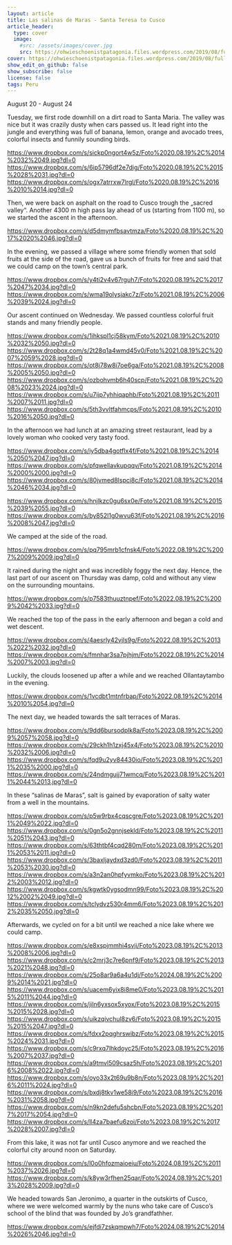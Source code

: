 ```yaml
---
layout: article
title: Las salinas de Maras - Santa Teresa to Cusco
article_header:
  type: cover
  image:
    #src: /assets/images/cover.jpg
    src: https://ohwieschoenistpatagonia.files.wordpress.com/2019/08/fullsizerender_ezy-watermark_24-08-2019_09-08-25pm.jpg
cover: https://ohwieschoenistpatagonia.files.wordpress.com/2019/08/fullsizerender_ezy-watermark_24-08-2019_09-08-25pm.jpg
show_edit_on_github: false
show_subscribe: false
license: false
tags: Peru 
---
```


August 20 - August 24

Tuesday, we first rode downhill on a dirt road to Santa Maria. The valley was nice but it was crazily dusty when cars passed us. It lead right into the jungle and everything was full of banana, lemon, orange and avocado trees, colorful insects and funnily sounding birds.

<!--more-->

https://www.dropbox.com/s/sickp0ngort4w5z/Foto%2020.08.19%2C%2014%2032%2049.jpg?dl=0
https://www.dropbox.com/s/6ip5796df2e7dig/Foto%2020.08.19%2C%2015%2028%2031.jpg?dl=0
https://www.dropbox.com/s/ogx7atrrxw7lrgl/Foto%2020.08.19%2C%2016%2010%2014.jpg?dl=0

Then, we were back on asphalt on the road to Cusco trough the „sacred valley“. Another 4300 m high pass lay ahead of us (starting from 1100 m), so we started the ascent in the afternoon.

https://www.dropbox.com/s/d5dmymfbsavtmza/Foto%2020.08.19%2C%2017%2020%2046.jpg?dl=0

In the evening, we passed a village where some friendly women that sold fruits at the side of the road, gave us a bunch of fruits for free and said that we could camp on the town’s central park.

https://www.dropbox.com/s/y4ti2v4v67rguh7/Foto%2020.08.19%2C%2017%2047%2034.jpg?dl=0
https://www.dropbox.com/s/wma19olysjakc7z/Foto%2021.08.19%2C%2006%2039%2024.jpg?dl=0

Our ascent continued on Wednesday. We passed countless colorful fruit stands and many friendly people.

https://www.dropbox.com/s/1ihkspl1cj58kym/Foto%2021.08.19%2C%2010%2032%2050.jpg?dl=0
https://www.dropbox.com/s/2t28q1a4wmd45v0/Foto%2021.08.19%2C%2007%2059%2028.jpg?dl=0
https://www.dropbox.com/s/ot8j78w8i7oe6ga/Foto%2021.08.19%2C%2008%2005%2050.jpg?dl=0
https://www.dropbox.com/s/ozbohvmb6h40scp/Foto%2021.08.19%2C%2008%2023%2024.jpg?dl=0
https://www.dropbox.com/s/u7ijp7yhhiqaphb/Foto%2021.08.19%2C%2011%2007%2011.jpg?dl=0
https://www.dropbox.com/s/5th3vvltfahmcps/Foto%2021.08.19%2C%2010%2016%2050.jpg?dl=0

In the afternoon we had lunch at an amazing street restaurant, lead by a lovely woman who cooked very tasty food.

https://www.dropbox.com/s/iy5dba4gotflx4f/Foto%2021.08.19%2C%2014%2050%2047.jpg?dl=0
https://www.dropbox.com/s/pfqwellavkupqqv/Foto%2021.08.19%2C%2014%2000%2000.jpg?dl=0
https://www.dropbox.com/s/80jvmed8lspci8c/Foto%2021.08.19%2C%2014%2046%2034.jpg?dl=0

https://www.dropbox.com/s/hnjlkzc0gu6sx0e/Foto%2021.08.19%2C%2015%2039%2055.jpg?dl=0
https://www.dropbox.com/s/by852l1g0wvu63f/Foto%2021.08.19%2C%2016%2008%2047.jpg?dl=0

We camped at the side of the road.

https://www.dropbox.com/s/pq795mrb1cfnsk4/Foto%2022.08.19%2C%2007%2009%2009.jpg?dl=0

It rained during the night and was incredibly foggy the next day. Hence, the last part of our ascent on Thursday was damp, cold and without any view on the surrounding mountains.

https://www.dropbox.com/s/p7583thuuztnpef/Foto%2022.08.19%2C%2009%2042%2033.jpg?dl=0

We reached the top of the pass in the early afternoon and began a cold and wet descent.

https://www.dropbox.com/s/4aesrly42vjls9g/Foto%2022.08.19%2C%2013%2022%2032.jpg?dl=0
https://www.dropbox.com/s/fmnhar3sa7pjhjm/Foto%2022.08.19%2C%2014%2007%2003.jpg?dl=0

Luckily, the clouds loosened up after a while and we reached Ollantaytambo in the evening.

https://www.dropbox.com/s/1vcdbt1mtnfrbap/Foto%2022.08.19%2C%2014%2010%2054.jpg?dl=0

The next day, we headed towards the salt terraces of Maras.

https://www.dropbox.com/s/9dd6bursodplk8a/Foto%2023.08.19%2C%2009%2057%2058.jpg?dl=0
https://www.dropbox.com/s/29ckh1h1zxj45x4/Foto%2023.08.19%2C%2010%2032%2006.jpg?dl=0
https://www.dropbox.com/s/fqd9u2yv84430io/Foto%2023.08.19%2C%2011%2035%2000.jpg?dl=0
https://www.dropbox.com/s/24ndmgujj71wmcq/Foto%2023.08.19%2C%2011%2044%2013.jpg?dl=0

In these “salinas de Maras”, salt is gained by evaporation of salty water from a well in the mountains.

https://www.dropbox.com/s/p5w9rbx4cqscgre/Foto%2023.08.19%2C%2011%2049%2022.jpg?dl=0
https://www.dropbox.com/s/0gn5o2gnnjsekld/Foto%2023.08.19%2C%2011%2051%2043.jpg?dl=0
https://www.dropbox.com/s/63thtbf4cqd280m/Foto%2023.08.19%2C%2011%2053%2011.jpg?dl=0
https://www.dropbox.com/s/3baxljaydxd3zd0/Foto%2023.08.19%2C%2011%2053%2030.jpg?dl=0
https://www.dropbox.com/s/a3n2an0hpfyvmko/Foto%2023.08.19%2C%2012%2003%2012.jpg?dl=0
https://www.dropbox.com/s/kgwtk0ygsodmn99/Foto%2023.08.19%2C%2012%2002%2049.jpg?dl=0
https://www.dropbox.com/s/tclydvz530r4mm6/Foto%2023.08.19%2C%2012%2035%2050.jpg?dl=0

Afterwards, we cycled on for a bit until we reached a nice lake where we could camp.

https://www.dropbox.com/s/e8xspjmmhi4svji/Foto%2023.08.19%2C%2013%2008%2006.jpg?dl=0
https://www.dropbox.com/s/c2mrj3c7re6pnf9/Foto%2023.08.19%2C%2013%2021%2048.jpg?dl=0
https://www.dropbox.com/s/25o8ar9a6a4u1dj/Foto%2024.08.19%2C%2009%2014%2021.jpg?dl=0
https://www.dropbox.com/s/uacem6yix8i8me0/Foto%2023.08.19%2C%2015%2011%2044.jpg?dl=0
https://www.dropbox.com/s/jiln6yxsox5xyox/Foto%2023.08.19%2C%2015%2015%2028.jpg?dl=0
https://www.dropbox.com/s/uikzqivchul8zv6/Foto%2023.08.19%2C%2015%2015%2047.jpg?dl=0
https://www.dropbox.com/s/fdxx2pqghrswibz/Foto%2023.08.19%2C%2015%2024%2031.jpg?dl=0
https://www.dropbox.com/s/c9rxq7lhkdoyc25/Foto%2023.08.19%2C%2016%2007%2037.jpg?dl=0
https://www.dropbox.com/s/a9tmvl509csaz5h/Foto%2023.08.19%2C%2016%2008%2022.jpg?dl=0
https://www.dropbox.com/s/oyo33x2t69u9b8n/Foto%2023.08.19%2C%2016%2011%2024.jpg?dl=0
https://www.dropbox.com/s/bxdj8tkv1we58i9/Foto%2023.08.19%2C%2016%2031%2058.jpg?dl=0
https://www.dropbox.com/s/n9kn2defu5shcbn/Foto%2023.08.19%2C%2017%2017%2054.jpg?dl=0
https://www.dropbox.com/s/ll4za7baefu6zoi/Foto%2023.08.19%2C%2017%2028%2007.jpg?dl=0

From this lake, it was not far until Cusco anymore and we reached the colorful city around noon on Saturday.

https://www.dropbox.com/s/l0o0hfozmaioeiu/Foto%2024.08.19%2C%2011%2037%2026.jpg?dl=0
https://www.dropbox.com/s/k8yw3rfhen25qar/Foto%2024.08.19%2C%2013%2028%2009.jpg?dl=0

We headed towards San Jeronimo, a quarter in the outskirts of Cusco, where we were welcomed warmly by the nuns who take care of Cusco’s school of the blind that was founded by Jo’s grandfathher.

https://www.dropbox.com/s/ejfdi7zskqmpwh7/Foto%2024.08.19%2C%2014%2026%2046.jpg?dl=0